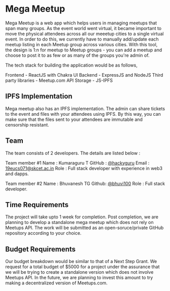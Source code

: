 # Mega Meetup

Mega Meetup is a web app which helps users in managing meetups that span many groups. As the event world went virtual, it became important to move the physical attendees across all our meeetup cities to a single virtual event. In order to do this, we currently have to manually add/update each meetup listing in each Meetup group across various cities. With this tool, the design is 1:n for meetup to Meetup groups - you can add a meetup and choose to post it to as few or as many of the groups you're admin of.

The tech stack for building the application would be as follows,

Frontend - ReactJS with Chakra UI
Backend - ExpressJS and NodeJS
Third party libraries - Meetup.com API
Storage - JS-IPFS

## IPFS Implementation

Mega meetup also has an IPFS implementation. The admin can share tickets to the event and files with your attendees using IPFS. By this way, you can make sure that the files sent to your attendees are immutable and censorship resistant.

## Team

The team consists of 2 developers. The details are listed below :

Team member #1
Name : Kumaraguru T
GitHub : [@hackyguru](https://github.com/hackyguru)
Email : 19eucs071@skcet.ac.in
Role : Full stack developer with experience in web3 and dapps.

Team member #2
Name : Bhuvanesh TG
Github: [@bhuvi100](https://github.com/bhuvi100)
Role : Full stack developer.

## Time Requirements

The project will take upto 1 week for completion. Post completion, we are planning to develop a standalone mega meetup which does not rely on Meetups API. The work will be submitted as an open-soruce/private GitHub repository according to your choice.

## Budget Requirements

Our budget breakdown would be similar to that of a Next Step Grant. We request for a total budget of $5000 for a project under the assurance that we will be trying to create a standalone version which does not involve Meetups API. In the future, we are planning to invest this amount to try making a decentralized version of Meetups.com.
